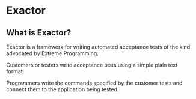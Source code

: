 # Exactor #

## What is Exactor? ##

Exactor is a framework for writing automated acceptance tests of the kind advocated by Extreme Programming.

Customers or testers write acceptance tests using a simple plain text format.

Programmers write the commands specified by the customer tests and connect them to the application being tested.
